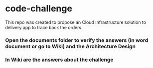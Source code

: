 # code-challenge
This repo was created to propose an Cloud Infrastructure solution to delivery app to trace back the orders.

### Open the documents folder to verify the answers (in word document or go to Wiki) and the Architecture Design 

### In Wiki are the answers about the challenge
